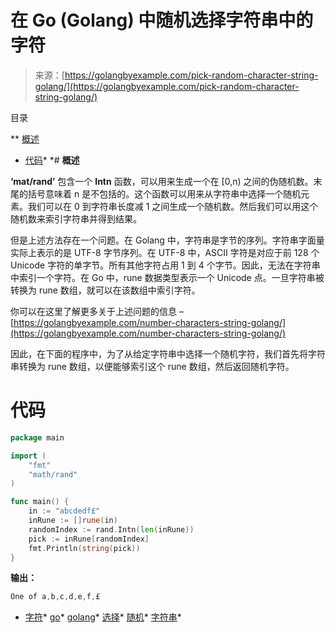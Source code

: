 <!--yml

类别：未分类

日期：2024-10-13 06:16:15

-->

# 在 Go (Golang) 中随机选择字符串中的字符

> 来源：[https://golangbyexample.com/pick-random-character-string-golang/](https://golangbyexample.com/pick-random-character-string-golang/)

目录

**   [概述](#Overview "Overview")

+   [代码](#Code "Code")*  *# **概述**

**‘mat/rand’** 包含一个 **Intn** 函数，可以用来生成一个在 [0,n) 之间的伪随机数。末尾的括号意味着 n 是不包括的。这个函数可以用来从字符串中选择一个随机元素。我们可以在 0 到字符串长度减 1 之间生成一个随机数。然后我们可以用这个随机数来索引字符串并得到结果。

但是上述方法存在一个问题。在 Golang 中，字符串是字节的序列。字符串字面量实际上表示的是 UTF-8 字节序列。在 UTF-8 中，ASCII 字符是对应于前 128 个 Unicode 字符的单字节。所有其他字符占用 1 到 4 个字节。因此，无法在字符串中索引一个字符。在 Go 中，rune 数据类型表示一个 Unicode 点。一旦字符串被转换为 rune 数组，就可以在该数组中索引字符。

你可以在这里了解更多关于上述问题的信息 – [https://golangbyexample.com/number-characters-string-golang/](https://golangbyexample.com/number-characters-string-golang/)

因此，在下面的程序中，为了从给定字符串中选择一个随机字符，我们首先将字符串转换为 rune 数组，以便能够索引这个 rune 数组，然后返回随机字符。

# **代码**

```go
package main

import (
    "fmt"
    "math/rand"
)

func main() {
    in := "abcdedf£"
    inRune := []rune(in)
    randomIndex := rand.Intn(len(inRune))
    pick := inRune[randomIndex]
    fmt.Println(string(pick))
}
```

**输出：**

```go
One of a,b,c,d,e,f,£
```

+   [字符](https://golangbyexample.com/tag/character/)*   [go](https://golangbyexample.com/tag/go/)*   [golang](https://golangbyexample.com/tag/golang/)*   [选择](https://golangbyexample.com/tag/pick/)*   [随机](https://golangbyexample.com/tag/random/)*   [字符串](https://golangbyexample.com/tag/string/)*
